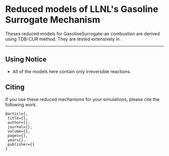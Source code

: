 # Reduced models of LLNL's Gasoline Surrogate Mechanism

Theses reduced models for GasolineSurrogate-air combustion are derived using TDB-CUR method. They are tested extensively in []().

----------------------
## Using Notice

* All of the models here contain only irreversible reactions.

## Citing

If you use these reduced mechanisms for your simulations, please cite the following work.

```
@article{,
 title={},
 author={},
 journal={},
 volume={},
 pages={},
 year={},
 publisher={}
}

